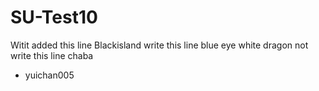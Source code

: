 # SU-Test10
Witit added this line
Blackisland write this line 
blue eye white dragon not write this line
chaba
- yuichan005 
